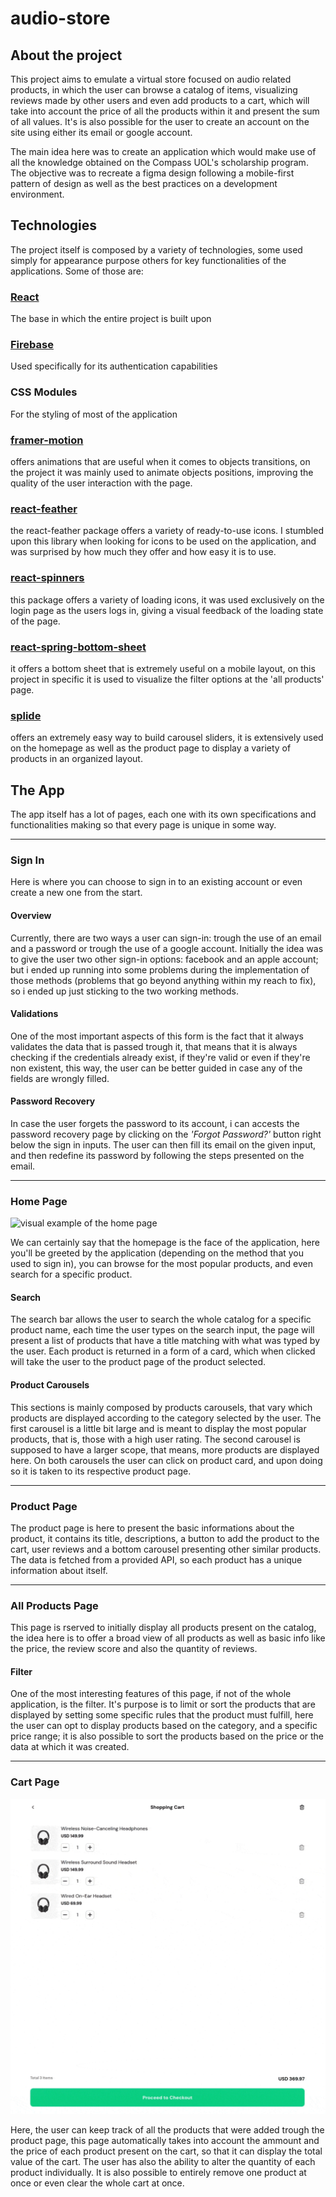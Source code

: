 # audio-store

## About the project

This project aims to emulate a virtual store focused on audio related products, in which the user can browse a catalog of items, visualizing reviews made by other users and even add products to a cart, which will take into account the price of all the products within it and present the sum of all values. It's is also possible for the user to create an account on the site using either its email or google account.

The main idea here was to create an application which would make use of all the knowledge obtained on the Compass UOL's scholarship program. The objective was to recreate a figma design following a mobile-first pattern of design as well as the best practices on a development environment.

## Technologies

The project itself is composed by a variety of technologies, some used simply for appearance purpose others for key functionalities of the applications. Some of those are:

### [React](https://react.dev/)

The base in which the entire project is built upon

### [Firebase](https://firebase.google.com/)

Used specifically for its authentication capabilities

### CSS Modules

For the styling of most of the application

### [framer-motion](https://www.framer.com/motion/)

offers animations that are useful when it comes to objects transitions, on the project it was mainly used to animate objects positions, improving the quality of the user interaction with the page.

### [react-feather](https://github.com/feathericons/react-feather)

the react-feather package offers a variety of ready-to-use icons. I stumbled upon this library when looking for icons to be used on the application, and was surprised by how much they offer and how easy it is to use.

### [react-spinners](https://github.com/davidhu2000/react-spinners)

this package offers a variety of loading icons, it was used exclusively on the login page as the users logs in, giving a visual feedback of the loading state of the page.

### [react-spring-bottom-sheet](https://github.com/stipsan/react-spring-bottom-sheet)

it offers a bottom sheet that is extremely useful on a mobile layout, on this project in specific it is used to visualize the filter options at the 'all products' page.

### [splide](https://splidejs.com/)

offers an extremely easy way to build carousel sliders, it is extensively used on the homepage as well as the product page to display a variety of products in an organized layout.

## The App

The app itself has a lot of pages, each one with its own specifications and functionalities making so that every page is unique in some way.

---

### Sign In

Here is where you can choose to sign in to an existing account or even create a new one from the start.

#### Overview

Currently, there are two ways a user can sign-in: trough the use of an email and a password or trough the use of a google account. Initially the idea was to give the user two other sign-in options: facebook and an apple account; but i ended up running into some problems during the implementation of those methods (problems that go beyond anything within my reach to fix), so i ended up just sticking to the two working methods.

#### Validations

One of the most important aspects of this form is the fact that it always validates the data that is passed trough it, that means that it is always checking if the credentials already exist, if they're valid or even if they're non existent, this way, the user can be better guided in case any of the fields are wrongly filled.

#### Password Recovery

In case the user forgets the password to its account, i can accests the password recovery page by clicking on the _'Forgot Password?'_ button right below the sign in inputs. The user can then fill its email on the given input, and then redefine its password by following the steps presented on the email.

---

### Home Page

![visual example of the home page](./readme-assets/homepage.gif)

We can certainly say that the homepage is the face of the application, here you'll be greeted by the application (depending on the method that you used to sign in), you can browse for the most popular products, and even search for a specific product.

#### Search

The search bar allows the user to search the whole catalog for a specific product name, each time the user types on the search input, the page will present a list of products that have a title matching with what was typed by the user.
Each product is returned in a form of a card, which when clicked will take the user to the product page of the product selected.

#### Product Carousels

This sections is mainly composed by products carousels, that vary which products are displayed according to the category selected by the user.
The first carousel is a little bit large and is meant to display the most popular products, that is, those with a high user rating.
The second carousel is supposed to have a larger scope, that means, more products are displayed here.
On both carousels the user can click on product card, and upon doing so it is taken to its respective product page.

---

### Product Page

The product page is here to present the basic informations about the product, it contains its title, descriptions, a button to add the product to the cart, user reviews and a bottom carousel presenting other similar products.
The data is fetched from a provided API, so each product has a unique information about itself.

---

### All Products Page

This page is rserved to initially display all products present on the catalog, the idea here is to offer a broad view of all products as well as basic info like the price, the review score and also the quantity of reviews.

#### Filter

One of the most interesting features of this page, if not of the whole application, is the filter. It's purpose is to limit or sort the products that are displayed by setting some specific rules that the product must fulfill, here the user can opt to display products based on the category, and a specific price range; it is also possible to sort the products based on the price or the data at which it was created.

---

### Cart Page

![visual example of the cart page](./readme-assets/cart.gif)

Here, the user can keep track of all the products that were added trough the product page, this page automatically takes into account the ammount and the price of each product present on the cart, so that it can display the total value of the cart.
The user has also the ability to alter the quantity of each product individually. It is also possible to entirely remove one product at once or even clear the whole cart at once.
